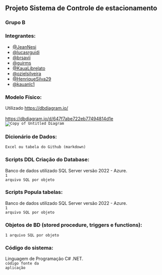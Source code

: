 ## Projeto Sistema de Controle de estacionamento

### Grupo B

### Integrantes:
- [@JeanNesi](https://github.com/JeanNesi)
- [@lucasrguidi](https://github.com/lucasrguidi)
- [@brsavii](https://github.com/brsavii)
- [@guirms](https://github.com/guirms)
- [@KauaLibrelato](https://github.com/KauaLibrelato)
- [@ozielsilveira](https://github.com/ozielsilveira)
- [@HenriqueSilva29](https://github.com/HenriqueSilva29)
- [@kauanlc1](https://github.com/kauanlc1)

### Modelo Físico:
Utilizado https://dbdiagram.io/<br>
<br>https://dbdiagram.io/d/647f7abe722eb77494814d1e</br>
<code>![Copy of Untitled Diagram](https://github.com/JeanNesi/controleDeEstacionamento/assets/102368879/f591ef90-606d-4384-a52a-e6823d6a8a4a)</code>


### Dicionário de Dados:
<code>Excel ou tabela do Github (markdown)</code>

### Scripts DDL Criação do Database:
Banco de dados utilizado SQL Server versão 2022 - Azure.<br>
<code>1 arquivo SQL por objeto</code>

### Scripts Popula tabelas:
Banco de dados utilizado SQL Server versão 2022 - Azure.<br>
<code>1 arquivo SQL por objeto</code>

### Objetos de BD (stored procedure, triggers e functions):
<code>1 arquivo SQL por objeto</code>
  
### Código do sistema:
Linguagem de Programação C# .NET.<br>
<code>código fonte da aplicação</code>
